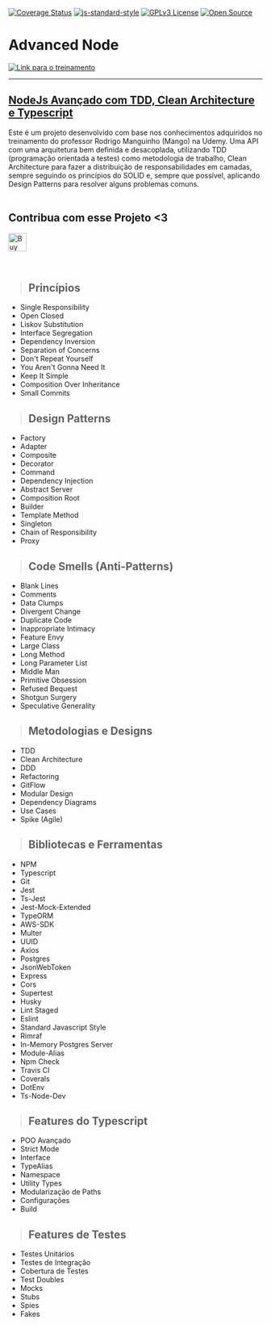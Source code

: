 [![Coverage Status](https://coveralls.io/repos/github/gleysonlf/advanced-node/badge.svg)](https://coveralls.io/github/gleysonlf/advanced-node)
[![js-standard-style](https://img.shields.io/badge/code%20style-standard-brightgreen.svg)](http://standardjs.com)
[![GPLv3 License](https://img.shields.io/badge/License-GPL%20v3-yellow.svg)](https://opensource.org/licenses/)
[![Open Source](https://badges.frapsoft.com/os/v1/open-source.svg?v=103)](https://opensource.org/)

# **Advanced Node**

[![Link para o treinamento](https://rmanguinho.github.io/assets/clean-architecture.png)](https://www.udemy.com/course/nodejs-avancado/?referralCode=AF51096F87A7A9A81C5C)

---

## [**NodeJs Avançado com TDD, Clean Architecture e Typescript**](https://www.udemy.com/course/nodejs-avancado/?referralCode=AF51096F87A7A9A81C5C)

Este é um projeto desenvolvido com base nos conhecimentos adquiridos no treinamento do professor Rodrigo Manguinho (Mango) na Udemy. Uma API com uma arquitetura bem definida e desacoplada, utilizando TDD (programação orientada a testes) como metodologia de trabalho, Clean Architecture para fazer a distribuição de responsabilidades em camadas, sempre seguindo os princípios do SOLID e, sempre que possível, aplicando Design Patterns para resolver alguns problemas comuns.
<br /><br />

## Contribua com esse Projeto <3

<a href='https://ko-fi.com/gleysonlf' target='_blank'><img height='36' style='border:0px;height:36px;' src='https://cdn.ko-fi.com/cdn/kofi3.png?v=3' border='0' alt='Buy Me a Coffee at ko-fi.com' /></a>

<br />

> ## Princípios

- Single Responsibility
- Open Closed
- Liskov Substitution
- Interface Segregation
- Dependency Inversion
- Separation of Concerns
- Don't Repeat Yourself
- You Aren't Gonna Need It
- Keep It Simple
- Composition Over Inheritance
- Small Commits

> ## Design Patterns

- Factory
- Adapter
- Composite
- Decorator
- Command
- Dependency Injection
- Abstract Server
- Composition Root
- Builder
- Template Method
- Singleton
- Chain of Responsibility
- Proxy

> ## Code Smells (Anti-Patterns)

- Blank Lines
- Comments
- Data Clumps
- Divergent Change
- Duplicate Code
- Inappropriate Intimacy
- Feature Envy
- Large Class
- Long Method
- Long Parameter List
- Middle Man
- Primitive Obsession
- Refused Bequest
- Shotgun Surgery
- Speculative Generality

> ## Metodologias e Designs

- TDD
- Clean Architecture
- DDD
- Refactoring
- GitFlow
- Modular Design
- Dependency Diagrams
- Use Cases
- Spike (Agile)

> ## Bibliotecas e Ferramentas

- NPM
- Typescript
- Git
- Jest
- Ts-Jest
- Jest-Mock-Extended
- TypeORM
- AWS-SDK
- Multer
- UUID
- Axios
- Postgres
- JsonWebToken
- Express
- Cors
- Supertest
- Husky
- Lint Staged
- Eslint
- Standard Javascript Style
- Rimraf
- In-Memory Postgres Server
- Module-Alias
- Npm Check
- Travis CI
- Coverals
- DotEnv
- Ts-Node-Dev

> ## Features do Typescript

- POO Avançado
- Strict Mode
- Interface
- TypeAlias
- Namespace
- Utility Types
- Modularização de Paths
- Configurações
- Build

> ## Features de Testes

- Testes Unitários
- Testes de Integração
- Cobertura de Testes
- Test Doubles
- Mocks
- Stubs
- Spies
- Fakes